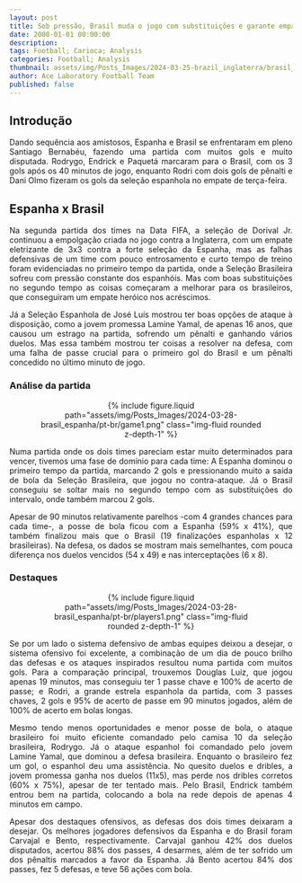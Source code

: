 ```yaml
---
layout: post
title: Sob pressão, Brasil muda o jogo com substituições e garante empate
date: 2000-01-01 00:00:00
description:
tags: Football; Carioca; Analysis
categories: Football; Analysis
thumbnail: assets/img/Posts_Images/2024-03-25-brazil_inglaterra/brasil_inglaterra.jpg
author: Ace Laboratory Football Team
published: false
---
```


<h2>Introdução</h2>
<div style="text-align: justify">
<p align="justify">
Dando sequência aos amistosos, Espanha e Brasil se enfrentaram em pleno Santiago Bernabéu, fazendo uma partida com muitos gols e muito disputada. Rodrygo, Endrick e Paquetá marcaram para o Brasil, com os 3 gols após os 40 minutos de jogo, enquanto Rodri com dois gols de pênalti e Dani Olmo fizeram os gols da seleção espanhola no empate de terça-feira.
</p>

</div>

<h2>Espanha x Brasil</h2>
<div style="text-align: justify">
<p align="justify">
Na segunda partida dos times na Data FIFA, a seleção de Dorival Jr. continuou a empolgação criada no jogo contra a Inglaterra, com um empate eletrizante de 3x3 contra a forte seleção da Espanha, mas as falhas defensivas de um time com pouco entrosamento e curto tempo de treino foram evidenciadas no primeiro tempo da partida, onde a Seleção Brasileira sofreu com pressão constante dos espanhóis. Mas com boas substituições no segundo tempo as coisas começaram a melhorar para os brasileiros, que conseguiram um empate heróico nos acréscimos.
</p>
<p align="justify">
Já a Seleção Espanhola de José Luís mostrou ter boas opções de ataque à disposição, como a jovem promessa Lamine Yamal, de apenas 16 anos, que causou um estrago na partida, sofrendo um pênalti e ganhando vários duelos. Mas essa também mostrou ter coisas a resolver na defesa, com uma falha de passe crucial para o primeiro gol do Brasil e um pênalti concedido no último minuto de jogo.
</p>
</div>


<h3>Análise da partida</h3>
<div style="width: 80%; margin: 0 auto; text-align: center;">
{% include figure.liquid path="assets/img/Posts_Images/2024-03-28-brasil_espanha/pt-br/game1.png" class="img-fluid rounded z-depth-1" %}
</div>

<div style="text-align: justify">

<p align="justify">
Numa partida onde os dois times pareciam estar muito determinados para vencer, tivemos uma fase de domínio para cada time: A Espanha dominou o primeiro tempo da partida, marcando 2 gols e pressionando muito a saída de bola da Seleção Brasileira, que jogou no contra-ataque. Já o Brasil conseguiu se soltar mais no segundo tempo com as substituições do intervalo, onde também marcou 2 gols.
</p>
<p align="justify">
Apesar de 90 minutos relativamente parelhos -com 4 grandes chances para cada time-, a posse de bola ficou com a Espanha (59% x 41%), que também finalizou mais que o Brasil (19 finalizações espanholas x 12 brasileiras). Na defesa, os dados se mostram mais semelhantes, com pouca diferença nos duelos vencidos (54 x 49) e nas interceptações (6 x 8).
</p>

</div>


<h3>Destaques</h3>
<div style="width: 80%; margin: 0 auto; text-align: center;">
{% include figure.liquid path="assets/img/Posts_Images/2024-03-28-brasil_espanha/pt-br/players1.png" class="img-fluid rounded z-depth-1" %}
</div>

<div style="text-align: justify">

<p align="justify">
Se por um lado o sistema defensivo de ambas equipes deixou a desejar, o sistema ofensivo foi excelente, a combinação de um dia de pouco brilho das defesas e os ataques inspirados resultou numa partida com muitos gols. Para a comparação principal, trouxemos Douglas Luiz, que jogou apenas 19 minutos, mas conseguiu ter 1 passe chave e 100% de acerto de passe; e Rodri, a grande estrela espanhola da partida, com 3 passes chaves, 2 gols e 95% de acerto de passe em 90 minutos jogados, além de 100% de acerto em bolas longas.
</p>
<p align="justify">
Mesmo tendo menos oportunidades e menor posse de bola, o ataque brasileiro foi muito eficiente comandado pelo camisa 10 da seleção brasileira, Rodrygo. Já o ataque espanhol foi comandado pelo jovem Lamine Yamal, que dominou a defesa brasileira. Enquanto o brasileiro fez um gol, o espanhol deu uma assistência. No quesito duelos e dribles, a jovem promessa ganha nos duelos (11x5), mas perde nos dribles corretos (60% x 75%), apesar de ter tentado mais. Pelo Brasil, Endrick também entrou bem na partida, colocando a bola na rede depois de apenas 4 minutos em campo.
</p>
<p align="justify">
Apesar dos destaques ofensivos, as defesas dos dois times deixaram a desejar. Os melhores jogadores defensivos da Espanha e do Brasil foram Carvajal e Bento, respectivamente. Carvajal ganhou 42% dos duelos disputados, acertou 88% dos passes, 4 desarmes, além de ter sofrido um dos pênaltis marcados a favor da Espanha. Já Bento acertou 84% dos passes, fez 5 defesas, e teve 56 ações com bola.
</p>

</div>
